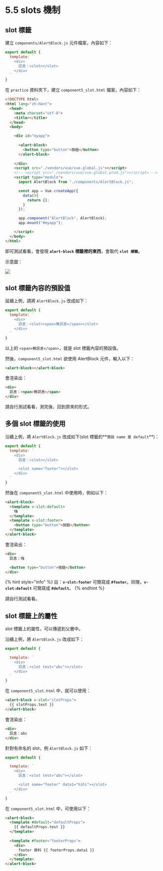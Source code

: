 # 5.5 slots 機制

## slot 標籤

建立 `components/AlertBlock.js` 元件檔案，內容如下：

```javascript
export default {
  template: `
    <div>
      訊息：<slot></slot>
    </div>
  `
}
```

在 `practice` 資料夾下，建立 `component5_slot.html` 檔案，內容如下：

```html
<!DOCTYPE html>
<html lang="zh-Hant">
  <head>
    <meta charset="utf-8">
    <title></title>
  </head>
  <body>

    <div id="myapp">
      
      <alert-block>
        <button type="button">按鈕</button>
      </alert-block>
      
    </div>
    <script src="./vendors/vue/vue.global.js"></script>
    <!-- <script src="./vendors/vue/vue.global.prod.js"></script> -->
    <script type="module">
      import AlertBlock from "./components/AlertBlock.js";

      const app = Vue.createApp({
        data(){
          return {};
        }
      });

      app.component("AlertBlock", AlertBlock);
      app.mount("#myapp");

    </script>
  </body>
</html>
```

即可測試看看，會發現 **`alert-block`** **標籤裡的東西**，會取代 **`slot 標籤`**。



示意圖：

![](../.gitbook/assets/component\_basic\_slot.png)



## slot 標籤內容的預設值

延續上例，請將 `AlertBlock.js` 改成如下：

```javascript
export default {
  template: `
    <div>
      訊息：<slot><span>無訊息</span></slot>
    </div>
  `
}
```

以上的 `<span>無訊息</span>`，就是 slot 標籤內容的預設值。



然後，`component5_slot.html` 欲使用 AlertBlock 元件，輸入以下：

```html
<alert-block></alert-block>
```

會渲染出：

```html
<div>
  訊息：<span>無訊息</span>
</div>
```

請自行測試看看，測完後，回到原來的形式。



## 多個 slot 標籤的使用

沿續上例，將 `AlertBlock.js` 改成如下(slot 標籤的**`預設 name 是 default`**)：

```javascript
export default {
  template: `
    <div>
      訊息：<slot></slot>

      <slot name="footer"></slot>
    </div>
  `
}
```

然後在 `component5_slot.html` 中使用時，例如以下：

```html
<alert-block>
  <template v-slot:default>
    嗨
  </template>
  <template v-slot:footer>
    <button type="button">按鈕</button>
  </template>
</alert-block>
```

會渲染出：

```html
<div>
  訊息：嗨

  <button type="button">按鈕</button>
</div>
```

{% hint style="info" %}
註：**`v-slot:footer`** 可簡寫成 **`#footer`**。同理，**`v-slot:default`** 可簡寫成 **`#default`**。
{% endhint %}

請自行測試看看。





## slot 標籤上的屬性

slot 標籤上的屬性，可以傳遞到父層中。

沿續上例，將 `AlertBlock.js` 改成如下：

```javascript
export default {

  template: `
    <div>
      訊息：<slot test="abc"></slot>
    </div>
  `
}
```

在 `component5_slot.html` 中，就可以使用：

```html
<alert-block v-slot="slotProps">
  {{ slotProps.test }}
</alert-block>
```

會渲染出：

```html
<div>
  訊息：abc
</div>
```



針對有命名的 slot，例 `AlertBlock.js` 如下：

```javascript
export default {

  template: `
    <div>
      訊息：<slot test="abc"></slot>

      <slot name="footer" data1="hihi"></slot>
    </div>
  `
}
```

在 `component5_slot.html` 中，可使用以下：

```html
<alert-block>
  <template #default="defaultProps">
    {{ defaultProps.test }}
  </template>
  
  <template #footer="footerProps">
    <div>
      footer 資料 {{ footerProps.data1 }}
    </div>
  </template>
</alert-block>
```




